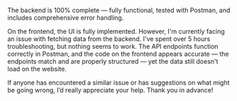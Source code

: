 The backend is 100% complete — fully functional, tested with Postman, and includes comprehensive error handling.

On the frontend, the UI is fully implemented. However, I'm currently facing an issue with fetching data from the backend. I've spent over 5 hours troubleshooting, but nothing seems to work. The API endpoints function correctly in Postman, and the code on the frontend appears accurate — the endpoints match and are properly structured — yet the data still doesn't load on the website.

If anyone has encountered a similar issue or has suggestions on what might be going wrong, I’d really appreciate your help. Thank you in advance!
